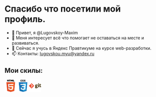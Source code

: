 # Спасибо что посетили мой профиль. 
- 👋 Привет, я @Lugovskoy-Maxim
- 👀 Меня интересует всё что помогает не оставаться на месте и развиваться. 
- 🌱 Сейчас я учусь в Яндекс Правтикуме на курсе web-разработки.
- 📫 Контакты: lugovskou.myu@yandex.ru 
## Мои скилы: 
<img align="left" alt="HTML5" width="40px" src="https://raw.githubusercontent.com/github/explore/80688e429a7d4ef2fca1e82350fe8e3517d3494d/topics/html/html.png" />
<img align="left" alt="CSS3" width="40px" src="https://raw.githubusercontent.com/github/explore/80688e429a7d4ef2fca1e82350fe8e3517d3494d/topics/css/css.png" />
<img align="left" alt="Git" width="40px" src="https://raw.githubusercontent.com/github/explore/80688e429a7d4ef2fca1e82350fe8e3517d3494d/topics/git/git.png" />
